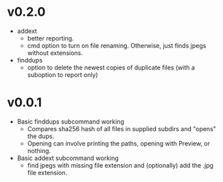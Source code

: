 # v0.2.0
* addext
  * better reporting.
  * cmd option to turn on file renaming. Otherwise, just finds jpegs without extensions.
* finddups
  * option to delete the newest copies of duplicate files (with a suboption to report only)

# v0.0.1
* Basic finddups subcommand working
  * Compares sha256 hash of all files in supplied subdirs and "opens" the dups.
  * Opening can involve printing the paths, opening with Preview, or nothing.
* Basic addext subcommand working
  * find jpegs with missing file extension and (optionally) add the .jpg file extension.
